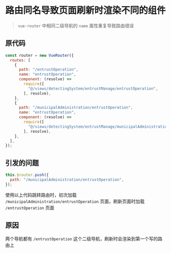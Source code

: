 <author-info date="1631153864101"></author-info>

# 路由同名导致页面刷新时渲染不同的组件

> `vue-router` 中相同二级导航的 `name` 属性重复导致路由错误

## 原代码

```js
const router = new VueRouter({
  routes: [
    {
      path: "/entrustOperation",
      name: "entrustOperation",
      component: (resolve) =>
        require([
          "@/views/detectingSystem/entrustManage/entrustOperation",
        ], resolve),
    },
    {
      path: "/municipalAdministration/entrustOperation",
      name: "entrustOperation",
      component: (resolve) =>
        require([
          "@/views/detectingSystem/entrustManage/municipalAdministration/entrustOperation",
        ], resolve),
    },
  ],
});
```

## 引发的问题

```js
this.$router.push({
  path: "/municipalAdministration/entrustOperation",
});
```

使用以上代码跳转路由时，初次加载 `/municipalAdministration/entrustOperation` 页面，刷新页面时加载 `/entrustOperation` 页面

## 原因

两个导航都有 `/entrustOperation` 这个二级导航，刷新时会渲染到第一个写的路由上
